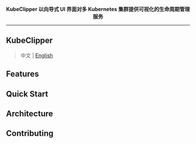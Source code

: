 <p align="center">
<b>KubeClipper 以向导式 UI 界面对多 Kubernetes 集群提供可视化的生命周期管理服务</b>
</p>

<!-- TODO: 添加 cicd 执行情况，代码质量等标签 -->

---

## KubeClipper

> 中文 | [English](README.md)

<!-- TODO: 介绍 -->

## Features

<!-- TODO: 功能列表 -->

## Quick Start

<!-- TODO: 快速开始 -->

## Architecture

<!-- TODO: 架构 -->

## Contributing

<!-- TODO: Contributing -->